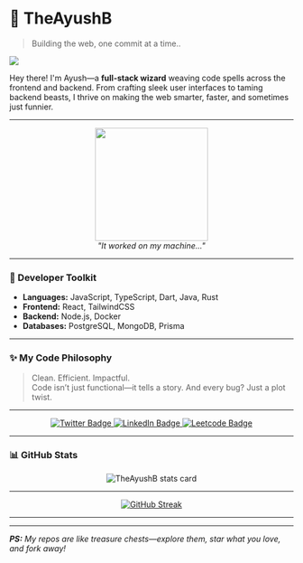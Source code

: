 # 👾 TheAyushB  
> Building the web, one commit at a time..  

![](https://komarev.com/ghpvc/?username=TheAyushB&color=dc143c&label=Profile+Visits)

Hey there! I'm Ayush—a **full-stack wizard** weaving code spells across the frontend and backend. From crafting sleek user interfaces to taming backend beasts, I thrive on making the web smarter, faster, and sometimes just funnier.  

---

<div align="center">
  <img src="https://media.giphy.com/media/l0MYC0LajbaPoEADu/giphy.gif" width="200"/>
  <br />
  <em>"It worked on my machine..."</em>
</div>

---

### 🧰 Developer Toolkit  
- **Languages:** JavaScript, TypeScript, Dart, Java, Rust  
- **Frontend:** React, TailwindCSS  
- **Backend:** Node.js, Docker  
- **Databases:** PostgreSQL, MongoDB, Prisma  

---

### ✨ My Code Philosophy  

> Clean. Efficient. Impactful.  
Code isn’t just functional—it tells a story. And every bug? Just a plot twist.  

---

<div align="center" class="batches">
  <a href="https://www.x.com/TheAyushB/">
    <img src="https://img.shields.io/badge/X/Twitter-000000?style=for-the-badge&logo=x&logoColor=white" alt="Twitter Badge"/>
  </a>
  <a href="https://www.linkedin.com/in/TheAyushB">
    <img src="https://img.shields.io/badge/LinkedIn-blue?style=for-the-badge&logo=linkedin&logoColor=white" alt="LinkedIn Badge"/>
  </a>
  <a href="https://leetcode.com/TheAyushB/">
    <img src="https://img.shields.io/badge/Leetcode-black?style=for-the-badge&logo=leetcode&logoColor=white" alt="Leetcode Badge"/>
  </a>
 
</div>

---

### 📊 GitHub Stats  

<div align="center">
  <p>
    <img align="center" src="https://github-readme-stats.vercel.app/api?username=TheAyushB&show_icons=true&theme=tokyonight&hide_border=true" alt="TheAyushB stats card"/>
  </p>
<!--   <p> -->
<!--     <img align="center" src="https://github-readme-stats.vercel.app/api/top-langs?username=TheAyushB&theme=radical&hide_border=true&layout=compact" alt="TheAyushB language stats"/> -->
<!--   </p> -->
  
---
    

  <div align="center">
  
  [![GitHub Streak](https://streak-stats.demolab.com/?user=TheAyushB&theme=ads-juicy-fresh)](https://git.io/streak-stats)
  
  </div>

---
    
  
</div>

---

_**PS:** My repos are like treasure chests—explore them, star what you love, and fork away!_
